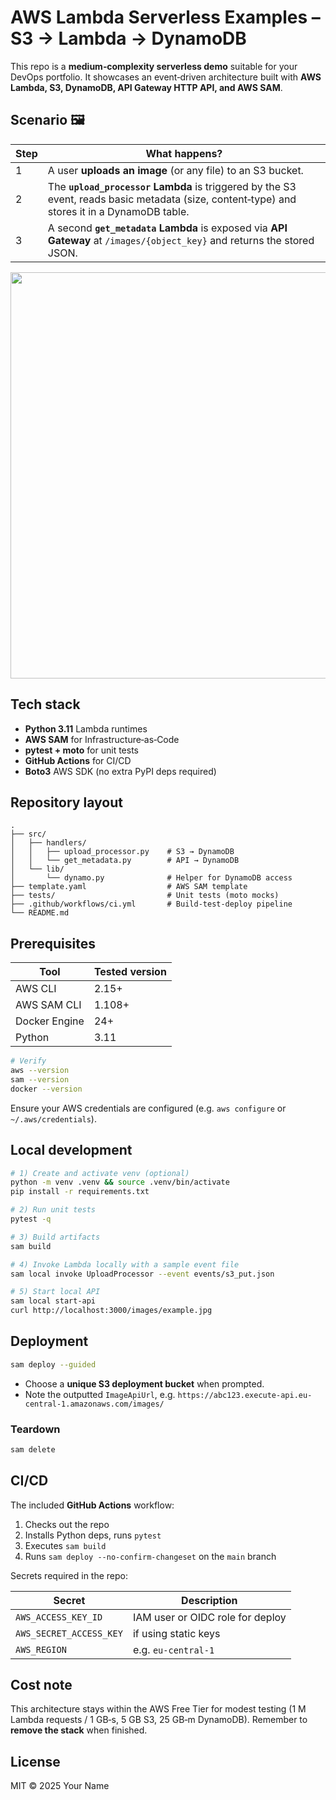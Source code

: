 # AWS Lambda Serverless Examples – S3 → Lambda → DynamoDB

This repo is a **medium‑complexity serverless demo** suitable for your DevOps portfolio.
It showcases an event‑driven architecture built with **AWS Lambda, S3, DynamoDB,
API Gateway HTTP API, and AWS SAM**.

## Scenario 🖼️

| Step | What happens? |
| ---- | -------------- |
| 1 | A user **uploads an image** (or any file) to an S3 bucket. |
| 2 | The **`upload_processor` Lambda** is triggered by the S3 event, reads basic metadata (size, content‑type) and stores it in a DynamoDB table. |
| 3 | A second **`get_metadata` Lambda** is exposed via **API Gateway** at `/images/{object_key}` and returns the stored JSON. |

<img src="docs/architecture.png" width="650">

## Tech stack

* **Python 3.11** Lambda runtimes
* **AWS SAM** for Infrastructure‑as‑Code
* **pytest + moto** for unit tests
* **GitHub Actions** for CI/CD
* **Boto3** AWS SDK (no extra PyPI deps required)

## Repository layout

```text
.
├── src/
│   ├── handlers/
│   │   ├── upload_processor.py    # S3 → DynamoDB
│   │   └── get_metadata.py        # API → DynamoDB
│   └── lib/
│       └── dynamo.py              # Helper for DynamoDB access
├── template.yaml                  # AWS SAM template
├── tests/                         # Unit tests (moto mocks)
├── .github/workflows/ci.yml       # Build‑test‑deploy pipeline
└── README.md
```

## Prerequisites

| Tool | Tested version |
| ---- | -------------- |
| AWS CLI | 2.15+ |
| AWS SAM CLI | 1.108+ |
| Docker Engine | 24+ |
| Python | 3.11 |

```bash
# Verify
aws --version
sam --version
docker --version
```

Ensure your AWS credentials are configured (e.g. `aws configure` or
`~/.aws/credentials`).

## Local development

```bash
# 1) Create and activate venv (optional)
python -m venv .venv && source .venv/bin/activate
pip install -r requirements.txt

# 2) Run unit tests
pytest -q

# 3) Build artifacts
sam build

# 4) Invoke Lambda locally with a sample event file
sam local invoke UploadProcessor --event events/s3_put.json

# 5) Start local API
sam local start-api
curl http://localhost:3000/images/example.jpg
```

## Deployment

```bash
sam deploy --guided
```

- Choose a **unique S3 deployment bucket** when prompted.
- Note the outputted `ImageApiUrl`, e.g. `https://abc123.execute-api.eu-central-1.amazonaws.com/images/`

### Teardown

```bash
sam delete
```

## CI/CD

The included **GitHub Actions** workflow:

1. Checks out the repo
2. Installs Python deps, runs `pytest`
3. Executes `sam build`
4. Runs `sam deploy --no-confirm-changeset` on the `main` branch

Secrets required in the repo:

| Secret | Description |
| ------ | ----------- |
| `AWS_ACCESS_KEY_ID` | IAM user or OIDC role for deploy |
| `AWS_SECRET_ACCESS_KEY` | if using static keys |
| `AWS_REGION` | e.g. `eu-central-1` |

## Cost note

This architecture stays within the AWS Free Tier for modest testing
(1 M Lambda requests / 1 GB‑s, 5 GB S3, 25 GB‑m DynamoDB). Remember to
**remove the stack** when finished.

## License

MIT © 2025 Your Name

